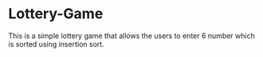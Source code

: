 # Lottery-Game
This is a simple lottery game that allows the users to enter 6 number which is sorted using insertion sort.
